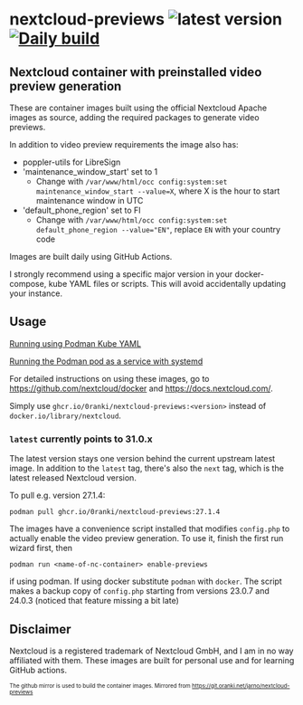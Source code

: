 # nextcloud-previews ![`latest` version](https://img.shields.io/github/v/tag/0ranki/nextcloud-previews) [![Daily build](https://github.com/0ranki/nextcloud-previews/actions/workflows/current.yml/badge.svg)](https://github.com/0ranki/nextcloud-previews/actions/workflows/current.yml)

## Nextcloud container with preinstalled video preview generation

These are container images built using the official Nextcloud Apache images as
source, adding the required packages to generate video previews.

In addition to video preview requirements the image also has:
- poppler-utils for LibreSign
- 'maintenance_window_start' set to 1
  - Change with `/var/www/html/occ config:system:set maintenance_window_start --value=X`, where X is the hour to start maintenance window in UTC
- 'default_phone_region' set to FI
  - Change with `/var/www/html/occ config:system:set default_phone_region --value="EN"`, replace `EN` with your country code

Images are built daily using GitHub Actions.

I strongly recommend using a specific major version in your docker-compose, kube YAML files or scripts. This will avoid accidentally updating your instance.

## Usage

[Running using Podman Kube YAML](PODMAN.md)

[Running the Podman pod as a service with systemd](SYSTEMD.md)

For detailed instructions on using these images, go to https://github.com/nextcloud/docker
and https://docs.nextcloud.com/.

Simply use `ghcr.io/0ranki/nextcloud-previews:<version>`
instead of `docker.io/library/nextcloud`.

### `latest` currently points to 31.0.x

The latest version stays one version behind the current upstream latest image.
In addition to the `latest` tag, there's also the `next` tag, which is the latest released
Nextcloud version.

To pull e.g. version 27.1.4:
```
podman pull ghcr.io/0ranki/nextcloud-previews:27.1.4
```

The images have a convenience script installed that modifies `config.php` to actually
enable the video preview generation. To use it, finish the first run wizard first, then
```
podman run <name-of-nc-container> enable-previews
```
if using podman. If using docker substitute `podman` with `docker`. The script makes
a backup copy of `config.php` starting from versions 23.0.7 and 24.0.3 (noticed that
feature missing a bit late)
## Disclaimer
Nextcloud is a registered trademark of Nextcloud GmbH, and I am in no way affiliated
with them. These images are built for personal use and for learning GitHub actions.

<sup><sub>The github mirror is used to build the container images.
Mirrored from https://git.oranki.net/jarno/nextcloud-previews</sub></sup>
